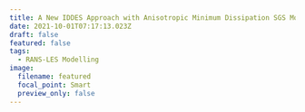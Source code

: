 ```yaml
---
title: A New IDDES Approach with Anisotropic Minimum Dissipation SGS Modeling
date: 2021-10-01T07:17:13.023Z
draft: false
featured: false
tags:
  - RANS-LES Modelling
image:
  filename: featured
  focal_point: Smart
  preview_only: false
---
```

